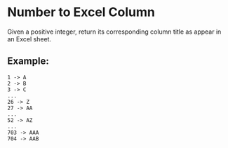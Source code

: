 # Number to Excel Column

Given a positive integer, return its corresponding column title as appear in an Excel sheet.


## Example:

    1 -> A 		
    2 -> B 		
    3 -> C 		
    ...			
    26 -> Z		
    27 -> AA		
    ...			
    52 -> AZ		
    ...			
    703 -> AAA	
    704 -> AAB 
